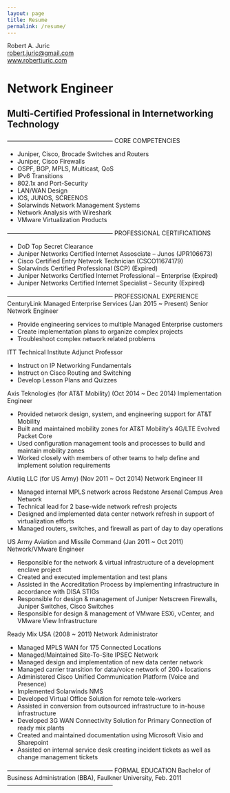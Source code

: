 ```yaml
---
layout: page
title: Resume
permalink: /resume/
---
```


Robert A. Juric  
robert.juric@gmail.com  
www.robertjuric.com  

Network Engineer
================
Multi-Certified Professional in Internetworking Technology
----------------------------------------------------------
—————————————————–
CORE COMPETENCIES
* Juniper, Cisco, Brocade Switches and Routers
* Juniper, Cisco Firewalls
* OSPF, BGP, MPLS, Multicast, QoS
* IPv6 Transitions
* 802.1x and Port-Security
* LAN/WAN Design
* IOS, JUNOS, SCREENOS
* Solarwinds Network Management Systems
* Network Analysis with Wireshark
* VMware Virtualization Products

—————————————————–
PROFESSIONAL CERTIFICATIONS
* DoD Top Secret Clearance
* Juniper Networks Certified Internet Assosciate – Junos (JPR106673)
* Cisco Certified Entry Network Technician (CSCO11674179)
* Solarwinds Certified Professional (SCP) (Expired)
* Juniper Networks Certified Internet Professional – Enterprise (Expired)
* Juniper Networks Certified Internet Specialist – Security (Expired)

—————————————————–
PROFESSIONAL EXPERIENCE
CenturyLink Managed Enterprise Services (Jan 2015 ~ Present)
Senior Network Engineer
* Provide engineering services to multiple Managed Enterprise customers
* Create implementation plans to organize complex projects
* Troubleshoot complex network related problems

ITT Technical Institute
Adjunct Professor
* Instruct on IP Networking Fundamentals
* Instruct on Cisco Routing and Switching
* Develop Lesson Plans and Quizzes

Axis Teknologies (for AT&T Mobility) (Oct 2014 ~ Dec 2014)
Implementation Engineer
* Provided network design, system, and engineering support for AT&T Mobility
* Built and maintained mobility zones for AT&T Mobility’s 4G/LTE Evolved Packet Core
* Used configuration management tools and processes to build and maintain mobility zones
* Worked closely with members of other teams to help define and implement solution requirements

Alutiiq LLC (for US Army) (Nov 2011 ~ Oct 2014)
Network Engineer III
* Managed internal MPLS network across Redstone Arsenal Campus Area Network
* Technical lead for 2 base-wide network refresh projects
* Designed and implemented data center network refresh in support of virtualization efforts
* Managed routers, switches, and firewall as part of day to day operations

US Army Aviation and Missile Command (Jan 2011 ~ Oct 2011)
Network/VMware Engineer
* Responsible for the network & virtual infrastructure of a development enclave project
* Created and executed implementation and test plans
* Assisted in the Accreditation Process by implementing infrastructure in accordance with DISA STIGs
* Responsible for design & management of Juniper Netscreen Firewalls, Juniper Switches, Cisco Switches
* Responsible for design & management of VMware ESXi, vCenter, and VMware View Infrastructure

Ready Mix USA (2008 ~ 2011)
Network Administrator
* Managed MPLS WAN for 175 Connected Locations
* Managed/Maintained Site-To-Site IPSEC Network
* Managed design and implementation of new data center network
* Managed carrier transition for data/voice network of 200+ locations
* Administered Cisco Unified Communication Platform (Voice and Presence)
* Implemented Solarwinds NMS
* Developed Virtual Office Solution for remote tele-workers
* Assisted in conversion from outsourced infrastructure to in-house infrastructure
* Developed 3G WAN Connectivity Solution for Primary Connection of ready mix plants
* Created and maintained documentation using Microsoft Visio and Sharepoint
* Assisted on internal service desk creating incident tickets as well as change management tickets

—————————————————–
FORMAL EDUCATION
Bachelor of Business Administration (BBA), Faulkner University, Feb. 2011
—————————————————–
